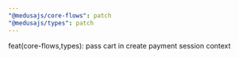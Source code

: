 ```yaml
---
"@medusajs/core-flows": patch
"@medusajs/types": patch
---
```


feat(core-flows,types): pass cart in create payment session context

